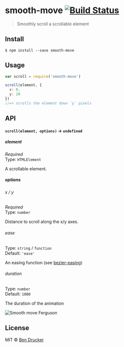 # smooth-move [![Build Status](https://travis-ci.org/bendrucker/smooth-move.svg?branch=master)](https://travis-ci.org/bendrucker/smooth-move)

> Smoothly scroll a scrollable element


## Install

```
$ npm install --save smooth-move
```


## Usage

```js
var scroll = require('smooth-move')

scroll(element, {
  x: 0,
  y: 20
})
//=> scrolls the element down `y` pixels
```

## API

#### `scroll(element, options)` -> `undefined`

##### element

*Required*  
Type: `HTMLElement`

A scrollable element.

##### options

###### x / y

*Required*  
Type: `number`

Distance to scroll along the x/y axes.

###### ease

Type: `string` / `function`  
Default: `'ease'`

An easing function (see [bezier-easing](https://github.com/gre/bezier-easing))

###### duration

Type: `number`  
Default: `1000`

The duration of the animation

![Smooth move Ferguson](http://media.tumblr.com/tumblr_lkh26ovh9i1qfy7a6.jpg)

## License

MIT © [Ben Drucker](http://bendrucker.me)
